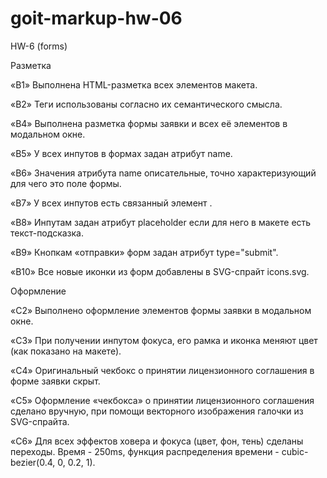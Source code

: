 # goit-markup-hw-06

HW-6 (forms)

Разметка​

«B1» Выполнена HTML-разметка всех элементов макета.

«B2» Теги использованы согласно их семантического смысла.

«B4» Выполнена разметка формы заявки и всех её элементов в модальном окне.

«B5» У всех инпутов в формах задан атрибут name.

«B6» Значения атрибута name описательные, точно характеризующий для чего это
поле формы.

«B7» У всех инпутов есть связанный элемент <label>.

«B8» Инпутам задан атрибут placeholder если для него в макете есть
текст-подсказка.

«B9» Кнопкам «отправки» форм задан атрибут type="submit".

«B10» Все новые иконки из форм добавлены в SVG-спрайт icons.svg.

Оформление​

«C2» Выполнено оформление элементов формы заявки в модальном окне.

«C3» При получении инпутом фокуса, его рамка и иконка меняют цвет (как показано
на макете).

«C4» Оригинальный чекбокс о принятии лицензионного соглашения в форме заявки
скрыт.

«C5» Оформление «чекбокса» о принятии лицензионного соглашения сделано вручную,
при помощи векторного изображения галочки из SVG-спрайта.

«C6» Для всех эффектов ховера и фокуса (цвет, фон, тень) сделаны переходы.
Время - 250ms, функция распределения времени - cubic-bezier(0.4, 0, 0.2, 1).

